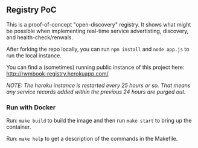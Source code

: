 ## Registry PoC

This is a proof-of-concept "open-discovery" registry. It shows what might be possible when implementing real-time service advertisting, discovery, and health-check/renwals.

After forking the repo locally, you can run `npm install` and `node app.js` to run the local instance.

You can find a (sometimes) running public instance of this project here: http://rwmbook-registry.herokuapp.com/

_NOTE: The heroku instance is restarted every 25 hours or so. That means any service records added within the previous 24 hours are purged out._


### Run with Docker
Run:
`make build` to build the image and then run `make start` to bring up the container.

Run: `make help` to get a description of the commands in the Makefile.